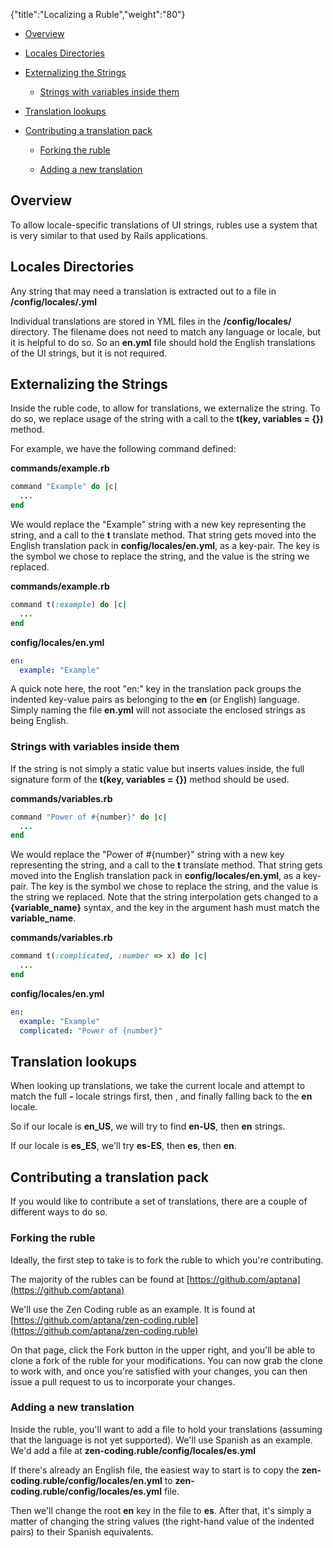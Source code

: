 {"title":"Localizing a Ruble","weight":"80"}

* [Overview](#overview)

* [Locales Directories](#locales-directories)

* [Externalizing the Strings](#externalizing-the-strings)

    * [Strings with variables inside them](#strings-with-variables-inside-them)

* [Translation lookups](#translation-lookups)

* [Contributing a translation pack](#contributing-a-translation-pack)

    * [Forking the ruble](#forking-the-ruble)

    * [Adding a new translation](#adding-a-new-translation)

## Overview

To allow locale-specific translations of UI strings, rubles use a system that is very similar to that used by Rails applications.

## Locales Directories

Any string that may need a translation is extracted out to a file in **<ruble>/config/locales/<locale>.yml**

Individual translations are stored in YML files in the **<ruble>/config/locales/** directory. The filename does not need to match any language or locale, but it is helpful to do so. So an **en.yml** file should hold the English translations of the UI strings, but it is not required.

## Externalizing the Strings

Inside the ruble code, to allow for translations, we externalize the string. To do so, we replace usage of the string with a call to the **t(key, variables = {})** method.

For example, we have the following command defined:

**commands/example.rb**

```ruby
command "Example" do |c|
  ...
end
```

We would replace the "Example" string with a new key representing the string, and a call to the **t** translate method. That string gets moved into the English translation pack in **config/locales/en.yml**, as a key-pair. The key is the symbol we chose to replace the string, and the value is the string we replaced.

**commands/example.rb**

```ruby
command t(:example) do |c|
  ...
end
```

**config/locales/en.yml**

```yml
en:
  example: "Example"
```

A quick note here, the root "en:" key in the translation pack groups the indented key-value pairs as belonging to the **en** (or English) language. Simply naming the file **en.yml** will not associate the enclosed strings as being English.

### Strings with variables inside them

If the string is not simply a static value but inserts values inside, the full signature form of the **t(key, variables = {})** method should be used.

**commands/variables.rb**

```ruby
command "Power of #{number}" do |c|
  ...
end
```

We would replace the "Power of #{number}" string with a new key representing the string, and a call to the **t** translate method. That string gets moved into the English translation pack in **config/locales/en.yml**, as a key-pair. The key is the symbol we chose to replace the string, and the value is the string we replaced. Note that the string interpolation gets changed to a **{variable\_name}** syntax, and the key in the argument hash must match the **variable\_name**.

**commands/variables.rb**

```ruby
command t(:complicated, :number => x) do |c|
  ...
end
```

**config/locales/en.yml**

```yml
en:
  example: "Example"
  complicated: "Power of {number}"
```

## Translation lookups

When looking up translations, we take the current locale and attempt to match the full **<language>-<country>** locale strings first, then **<locale>**, and finally falling back to the **en** locale.

So if our locale is **en\_US**, we will try to find **en-US**, then **en** strings.

If our locale is **es\_ES**, we'll try **es-ES**, then **es**, then **en**.

## Contributing a translation pack

If you would like to contribute a set of translations, there are a couple of different ways to do so.

### Forking the ruble

Ideally, the first step to take is to fork the ruble to which you're contributing.

The majority of the rubles can be found at [https://github.com/aptana](https://github.com/aptana)

We'll use the Zen Coding ruble as an example. It is found at [https://github.com/aptana/zen-coding.ruble](https://github.com/aptana/zen-coding.ruble)

On that page, click the Fork button in the upper right, and you'll be able to clone a fork of the ruble for your modifications. You can now grab the clone to work with, and once you're satisfied with your changes, you can then issue a pull request to us to incorporate your changes.

### Adding a new translation

Inside the ruble, you'll want to add a file to hold your translations (assuming that the language is not yet supported). We'll use Spanish as an example. We'd add a file at **zen-coding.ruble/config/locales/es.yml**

If there's already an English file, the easiest way to start is to copy the **zen-coding.ruble/config/locales/en.yml** to **zen-coding.ruble/config/locales/es.yml** file.

Then we'll change the root **en** key in the file to **es**. After that, it's simply a matter of changing the string values (the right-hand value of the indented pairs) to their Spanish equivalents.
